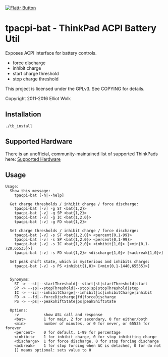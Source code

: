 [![Flattr Button](http://api.flattr.com/button/button-static-50x60.png "Flattr This!")](https://flattr.com/thing/1577449 "tpacpi-bat")

tpacpi-bat - ThinkPad ACPI Battery Util
=======================================

Exposes ACPI interface for battery controls.
- force discharge
- inhibit charge
- start charge threshold
- stop charge threshold

This project is licensed under the GPLv3. See COPYING for details.

Copyright 2011-2016 Elliot Wolk

Installation
------------

`./tb_install`



Supported Hardware
------------------
There is an unofficial, community-maintained list of supported ThinkPads here:
[Supported Hardware](../../wiki/Supported-Hardware)

Usage
-----

```
Usage:
  Show this message:
    tpacpi-bat [-h|--help]

  Get charge thresholds / inhibit charge / force discharge:
    tpacpi-bat [-v] -g ST <bat{1,2}>
    tpacpi-bat [-v] -g SP <bat{1,2}>
    tpacpi-bat [-v] -g IC <bat{1,2,0}>
    tpacpi-bat [-v] -g FD <bat{1,2}>

  Set charge thresholds / inhibit charge / force discharge:
    tpacpi-bat [-v] -s ST <bat{1,2,0}> <percent{0,1-99}>
    tpacpi-bat [-v] -s SP <bat{1,2,0}> <percent{0,1-99}>
    tpacpi-bat [-v] -s IC <bat{1,2,0}> <inhibit{1,0}> [<min{0,1-720,65535}>]
    tpacpi-bat [-v] -s FD <bat{1,2}> <discharge{1,0}> [<acbreak{1,0}>]

  Set peak shift state, which is mysterious and inhibits charge:
    tpacpi-bat [-v] -s PS <inhibit{1,0}> [<min{0,1-1440,65535}>]


  Synonyms:
    ST -> --st|--startThreshold|--start|st|startThreshold|start
    SP -> --sp|--stopThreshold|--stop|sp|stopThreshold|stop
    IC -> --ic|--inhibitCharge|--inhibit|ic|inhibitCharge|inhibit
    FD -> --fd|--forceDischarge|fd|forceDischarge
    PS -> --ps|--peakShiftState|ps|peakShiftState

  Options:
    -v           show ASL call and response
    <bat>        1 for main, 2 for secondary, 0 for either/both
    <min>        number of minutes, or 0 for never, or 65535 for forever
    <percent>    0 for default, 1-99 for percentage
    <inhibit>    1 for inhibit charge, 0 for stop inhibiting charge
    <discharge>  1 for force discharge, 0 for stop forcing discharge
    <acbreak>    1 for stop forcing when AC is detached, 0 for do not
    [] means optional: sets value to 0
```
